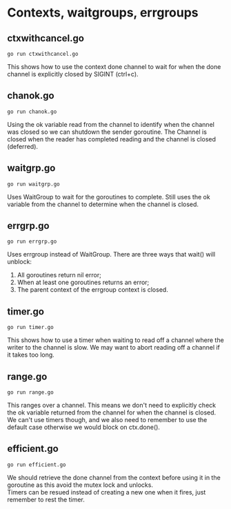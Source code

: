 # Contexts, waitgroups, errgroups

## ctxwithcancel.go

`go run ctxwithcancel.go`

This shows how to use the context done channel to wait for when the done channel is explicitly closed by SIGINT (ctrl+c).

## chanok.go

`go run chanok.go`

Using the ok variable read from the channel to identify when the channel was closed so we can shutdown the sender goroutine. The Channel is closed when the reader has completed reading and the channel is closed (deferred).

## waitgrp.go

`go run waitgrp.go`

Uses WaitGroup to wait for the goroutines to complete. Still uses the ok variable from the channel to determine when the channel is closed.

## errgrp.go

`go run errgrp.go`

Uses errgroup instead of WaitGroup. There are three ways that wait() will unblock:

1. All goroutines return nil error;
2. When at least one goroutines returns an error;
3. The parent context of the errgroup context is closed.

## timer.go

`go run timer.go`

This shows how to use a timer when waiting to read off a channel where the writer to the channel is slow. We may want to abort reading off a channel if it takes too long.

## range.go

`go run range.go`

This ranges over a channel. This means we don't need to explicitly check the ok variable returned from the channel for when the channel is closed. We can't use timers though, and we also need to remember to use the default case otherwise we would block on ctx.done().

## efficient.go

`go run efficient.go`

We should retrieve the done channel from the context before using it in the goroutine as this avoid the mutex lock and unlocks.  
Timers can be resued instead of creating a new one when it fires, just remember to rest the timer.
